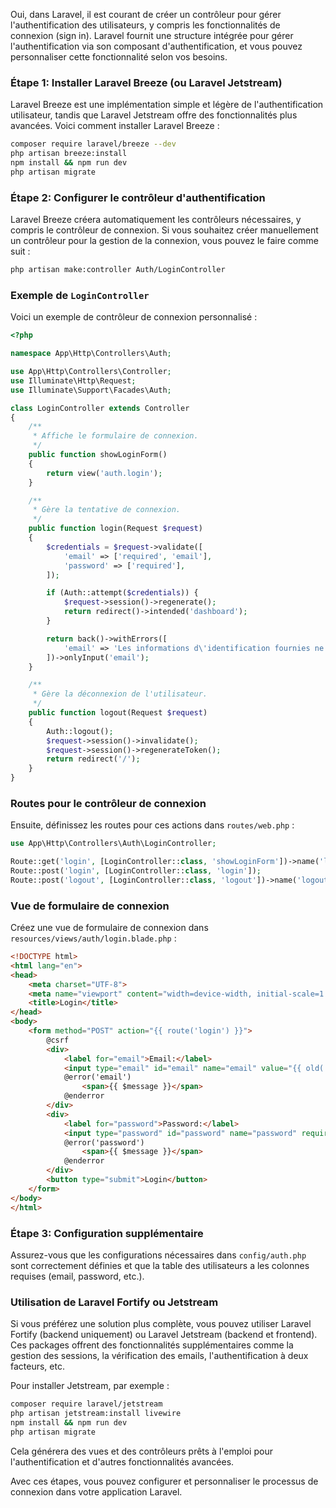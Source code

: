 Oui, dans Laravel, il est courant de créer un contrôleur pour gérer l'authentification des utilisateurs, y compris les fonctionnalités de connexion (sign in). Laravel fournit une structure intégrée pour gérer l'authentification via son composant d'authentification, et vous pouvez personnaliser cette fonctionnalité selon vos besoins.

### Étape 1: Installer Laravel Breeze (ou Laravel Jetstream)

Laravel Breeze est une implémentation simple et légère de l'authentification utilisateur, tandis que Laravel Jetstream offre des fonctionnalités plus avancées. Voici comment installer Laravel Breeze :

```bash
composer require laravel/breeze --dev
php artisan breeze:install
npm install && npm run dev
php artisan migrate
```

### Étape 2: Configurer le contrôleur d'authentification

Laravel Breeze créera automatiquement les contrôleurs nécessaires, y compris le contrôleur de connexion. Si vous souhaitez créer manuellement un contrôleur pour la gestion de la connexion, vous pouvez le faire comme suit :

```bash
php artisan make:controller Auth/LoginController
```

### Exemple de `LoginController`

Voici un exemple de contrôleur de connexion personnalisé :

```php
<?php

namespace App\Http\Controllers\Auth;

use App\Http\Controllers\Controller;
use Illuminate\Http\Request;
use Illuminate\Support\Facades\Auth;

class LoginController extends Controller
{
    /**
     * Affiche le formulaire de connexion.
     */
    public function showLoginForm()
    {
        return view('auth.login');
    }

    /**
     * Gère la tentative de connexion.
     */
    public function login(Request $request)
    {
        $credentials = $request->validate([
            'email' => ['required', 'email'],
            'password' => ['required'],
        ]);

        if (Auth::attempt($credentials)) {
            $request->session()->regenerate();
            return redirect()->intended('dashboard');
        }

        return back()->withErrors([
            'email' => 'Les informations d\'identification fournies ne correspondent pas à nos enregistrements.',
        ])->onlyInput('email');
    }

    /**
     * Gère la déconnexion de l'utilisateur.
     */
    public function logout(Request $request)
    {
        Auth::logout();
        $request->session()->invalidate();
        $request->session()->regenerateToken();
        return redirect('/');
    }
}
```

### Routes pour le contrôleur de connexion

Ensuite, définissez les routes pour ces actions dans `routes/web.php` :

```php
use App\Http\Controllers\Auth\LoginController;

Route::get('login', [LoginController::class, 'showLoginForm'])->name('login');
Route::post('login', [LoginController::class, 'login']);
Route::post('logout', [LoginController::class, 'logout'])->name('logout');
```

### Vue de formulaire de connexion

Créez une vue de formulaire de connexion dans `resources/views/auth/login.blade.php` :

```html
<!DOCTYPE html>
<html lang="en">
<head>
    <meta charset="UTF-8">
    <meta name="viewport" content="width=device-width, initial-scale=1.0">
    <title>Login</title>
</head>
<body>
    <form method="POST" action="{{ route('login') }}">
        @csrf
        <div>
            <label for="email">Email:</label>
            <input type="email" id="email" name="email" value="{{ old('email') }}" required autofocus>
            @error('email')
                <span>{{ $message }}</span>
            @enderror
        </div>
        <div>
            <label for="password">Password:</label>
            <input type="password" id="password" name="password" required>
            @error('password')
                <span>{{ $message }}</span>
            @enderror
        </div>
        <button type="submit">Login</button>
    </form>
</body>
</html>
```

### Étape 3: Configuration supplémentaire

Assurez-vous que les configurations nécessaires dans `config/auth.php` sont correctement définies et que la table des utilisateurs a les colonnes requises (email, password, etc.).

### Utilisation de Laravel Fortify ou Jetstream

Si vous préférez une solution plus complète, vous pouvez utiliser Laravel Fortify (backend uniquement) ou Laravel Jetstream (backend et frontend). Ces packages offrent des fonctionnalités supplémentaires comme la gestion des sessions, la vérification des emails, l'authentification à deux facteurs, etc.

Pour installer Jetstream, par exemple :

```bash
composer require laravel/jetstream
php artisan jetstream:install livewire
npm install && npm run dev
php artisan migrate
```

Cela générera des vues et des contrôleurs prêts à l'emploi pour l'authentification et d'autres fonctionnalités avancées.

Avec ces étapes, vous pouvez configurer et personnaliser le processus de connexion dans votre application Laravel.